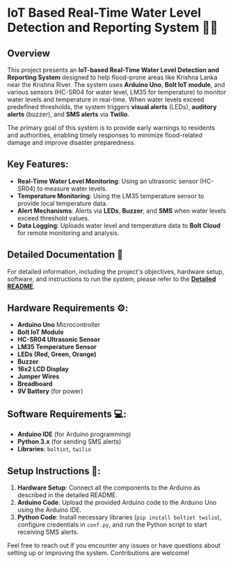# IoT Based Real-Time Water Level Detection and Reporting System 🌊💡

## Overview

This project presents an **IoT-based Real-Time Water Level Detection and Reporting System** designed to help flood-prone areas like Krishna Lanka near the Krishna River. The system uses **Arduino Uno**, **Bolt IoT module**, and various sensors (HC-SR04 for water level, LM35 for temperature) to monitor water levels and temperature in real-time. When water levels exceed predefined thresholds, the system triggers **visual alerts** (LEDs), **auditory alerts** (buzzer), and **SMS alerts** via **Twilio**.

The primary goal of this system is to provide early warnings to residents and authorities, enabling timely responses to minimize flood-related damage and improve disaster preparedness.

## Key Features:
- **Real-Time Water Level Monitoring**: Using an ultrasonic sensor (HC-SR04) to measure water levels.
- **Temperature Monitoring**: Using the LM35 temperature sensor to provide local temperature data.
- **Alert Mechanisms**: Alerts via **LEDs**, **Buzzer**, and **SMS** when water levels exceed threshold values.
- **Data Logging**: Uploads water level and temperature data to **Bolt Cloud** for remote monitoring and analysis.

## Detailed Documentation 📄
For detailed information, including the project's objectives, hardware setup, software, and instructions to run the system, please refer to the [**Detailed README**](./Detailed_README.md).

## Hardware Requirements ⚙️:
- **Arduino Uno** Microcontroller
- **Bolt IoT Module**
- **HC-SR04 Ultrasonic Sensor**
- **LM35 Temperature Sensor**
- **LEDs (Red, Green, Orange)**
- **Buzzer**
- **16x2 LCD Display**
- **Jumper Wires**
- **Breadboard**
- **9V Battery** (for power)

## Software Requirements 💻:
- **Arduino IDE** (for Arduino programming)
- **Python 3.x** (for sending SMS alerts)
- **Libraries**: `boltiot`, `twilio`

## Setup Instructions 🚀:
1. **Hardware Setup**: Connect all the components to the Arduino as described in the detailed README.
2. **Arduino Code**: Upload the provided Arduino code to the Arduino Uno using the Arduino IDE.
3. **Python Code**: Install necessary libraries (`pip install boltiot twilio`), configure credentials in `conf.py`, and run the Python script to start receiving SMS alerts.


Feel free to reach out if you encounter any issues or have questions about setting up or improving the system. Contributions are welcome!
